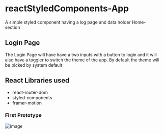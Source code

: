# reactStyledComponents-App
A simple styled component having a log page and data holder Home-section


## Login Page

The Login Page will have have a two inputs with a button to login and it will also have a toggler to switch the theme of the app.
By default the theme will be picked by system default


## React Libraries used

- react-router-dom
- styled-components
- framer-motion



### First Prototype

![image](https://user-images.githubusercontent.com/59247235/136238524-cb28256f-7a2e-4d1f-a3e1-a72e0356a233.png)

